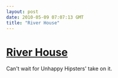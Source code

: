 ```yaml
---
layout: post
date: 2010-05-09 07:07:13 GMT
title: "River House"
---
```

# [River House](http://whatwedoissecret.org/madebyblog/2010/05/river-by-yonoh/)

Can't wait for Unhappy Hipsters' take on it.